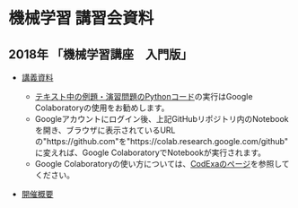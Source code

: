 # 機械学習 講習会資料

## 2018年 「機械学習講座　入門版」

* [講義資料](https://github.com/MasahiroAraki/MLCourse/tree/master/2018%E5%85%A5%E9%96%80%E7%89%88)
    * [テキスト中の例題・演習問題のPythonコード](https://github.com/MasahiroAraki/MachineLearning/tree/master/Python)の実行はGoogle Colaboratoryの使用をお勧めします。
    * Googleアカウントにログイン後、上記GitHubリポジトリ内のNotebookを開き、ブラウザに表示されているURLの"https&#58;//github.com"を"https&#58;//colab.research.google.com/github"に変えれば、Google ColaboratoryでNotebookが実行されます。
    * Google Colaboratoryの使い方については、[CodExaのページ](https://www.codexa.net/how-to-use-google-colaboratory/)を参照してください。

* [開催概要](https://www.kit.ac.jp/events/events181026/)
